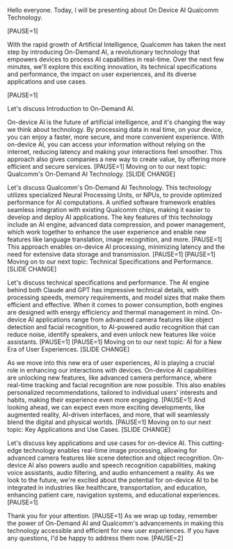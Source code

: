 Hello everyone. Today, I will be presenting about On Device AI Qualcomm Technology.

[PAUSE=1]

With the rapid growth of Artificial Intelligence, Qualcomm has taken the next step by introducing On-Demand AI, a revolutionary technology that empowers devices to process AI capabilities in real-time. Over the next few minutes, we'll explore this exciting innovation, its technical specifications and performance, the impact on user experiences, and its diverse applications and use cases. 

[PAUSE=1]

Let's discuss Introduction to On-Demand AI.

On-device AI is the future of artificial intelligence, and it's changing the way we think about technology. By processing data in real time, on your device, you can enjoy a faster, more secure, and more convenient experience. With on-device AI, you can access your information without relying on the internet, reducing latency and making your interactions feel smoother. This approach also gives companies a new way to create value, by offering more efficient and secure services. [PAUSE=1] Moving on to our next topic: Qualcomm's On-Demand AI Technology. [SLIDE CHANGE]

Let's discuss Qualcomm's On-Demand AI Technology. This technology utilizes specialized Neural Processing Units, or NPUs, to provide optimized performance for AI computations. A unified software framework enables seamless integration with existing Qualcomm chips, making it easier to develop and deploy AI applications. The key features of this technology include an AI engine, advanced data compression, and power management, which work together to enhance the user experience and enable new features like language translation, image recognition, and more. [PAUSE=1] This approach enables on-device AI processing, minimizing latency and the need for extensive data storage and transmission. [PAUSE=1] [PAUSE=1] Moving on to our next topic: Technical Specifications and Performance. [SLIDE CHANGE]

Let's discuss technical specifications and performance. The AI engine behind both Claude and GPT has impressive technical details, with processing speeds, memory requirements, and model sizes that make them efficient and effective. When it comes to power consumption, both engines are designed with energy efficiency and thermal management in mind. On-device AI applications range from advanced camera features like object detection and facial recognition, to AI-powered audio recognition that can reduce noise, identify speakers, and even unlock new features like voice assistants. [PAUSE=1] [PAUSE=1] Moving on to our next topic: AI for a New Era of User Experiences. [SLIDE CHANGE]

As we move into this new era of user experiences, AI is playing a crucial role in enhancing our interactions with devices. On-device AI capabilities are unlocking new features, like advanced camera performance, where real-time tracking and facial recognition are now possible. This also enables personalized recommendations, tailored to individual users' interests and habits, making their experience even more engaging. [PAUSE=1] And looking ahead, we can expect even more exciting developments, like augmented reality, AI-driven interfaces, and more, that will seamlessly blend the digital and physical worlds. [PAUSE=1] Moving on to our next topic: Key Applications and Use Cases. [SLIDE CHANGE]

Let's discuss key applications and use cases for on-device AI. This cutting-edge technology enables real-time image processing, allowing for advanced camera features like scene detection and object recognition. On-device AI also powers audio and speech recognition capabilities, making voice assistants, audio filtering, and audio enhancement a reality. As we look to the future, we're excited about the potential for on-device AI to be integrated in industries like healthcare, transportation, and education, enhancing patient care, navigation systems, and educational experiences. [PAUSE=1]

Thank you for your attention. [PAUSE=1] As we wrap up today, remember the power of On-Demand AI and Qualcomm's advancements in making this technology accessible and efficient for new user experiences. If you have any questions, I'd be happy to address them now. [PAUSE=2]